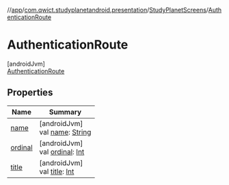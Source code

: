 //[app](../../../../index.md)/[com.qwict.studyplanetandroid.presentation](../../index.md)/[StudyPlanetScreens](../index.md)/[AuthenticationRoute](index.md)

# AuthenticationRoute

[androidJvm]\
[AuthenticationRoute](index.md)

## Properties

| Name | Summary |
|---|---|
| [name](../-planet-explorer-screen/index.md#-372974862%2FProperties%2F-912451524) | [androidJvm]<br>val [name](../-planet-explorer-screen/index.md#-372974862%2FProperties%2F-912451524): [String](https://kotlinlang.org/api/latest/jvm/stdlib/kotlin/-string/index.html) |
| [ordinal](../-planet-explorer-screen/index.md#-739389684%2FProperties%2F-912451524) | [androidJvm]<br>val [ordinal](../-planet-explorer-screen/index.md#-739389684%2FProperties%2F-912451524): [Int](https://kotlinlang.org/api/latest/jvm/stdlib/kotlin/-int/index.html) |
| [title](../title.md) | [androidJvm]<br>val [title](../title.md): [Int](https://kotlinlang.org/api/latest/jvm/stdlib/kotlin/-int/index.html) |
